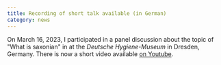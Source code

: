 ```yaml
---
title: Recording of short talk available (in German)
category: news
---
```


On March 16, 2023, I participated in a panel discussion about the topic of "What is saxonian" in at the *Deutsche Hygiene-Museum* in Dresden, Germany. There is now a short video available [on Youtube](https://www.youtube.com/watch?v=lPTuXosgUik).